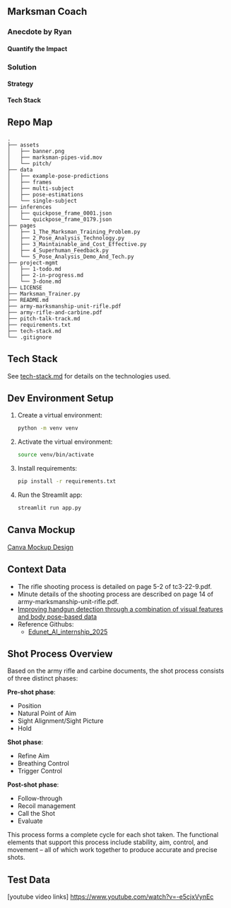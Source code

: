 ## Marksman Coach

### Anecdote by Ryan
#### Quantify the Impact

### Solution
#### Strategy
#### Tech Stack

## Repo Map
```
.
├── assets
│   ├── banner.png
│   ├── marksman-pipes-vid.mov
│   └── pitch/ 
├── data
│   ├── example-pose-predictions
│   ├── frames
│   ├── multi-subject
│   ├── pose-estimations
│   └── single-subject
├── inferences
│   ├── quickpose_frame_0001.json
│   └── quickpose_frame_0179.json
├── pages
│   ├── 1_The_Marksman_Training_Problem.py
│   ├── 2_Pose_Analysis_Technology.py
│   ├── 3_Maintainable_and_Cost_Effective.py
│   ├── 4_Superhuman_Feedback.py
│   └── 5_Pose_Analysis_Demo_And_Tech.py
├── project-mgmt
│   ├── 1-todo.md
│   ├── 2-in-progress.md
│   └── 3-done.md
├── LICENSE
├── Marksman_Trainer.py
├── README.md
├── army-marksmanship-unit-rifle.pdf
├── army-rifle-and-carbine.pdf
├── pitch-talk-track.md
├── requirements.txt
├── tech-stack.md
└── .gitignore
```

## Tech Stack
See [tech-stack.md](tech-stack.md) for details on the technologies used.

## Dev Environment Setup
1. Create a virtual environment:
   ```bash
   python -m venv venv
   ```

2. Activate the virtual environment:
   ```bash
   source venv/bin/activate
   ```

3. Install requirements:
   ```bash
   pip install -r requirements.txt
   ```

4. Run the Streamlit app:
   ```bash
   streamlit run app.py
   ```

## Canva Mockup
[Canva Mockup Design](https://www.canva.com/design/DAGlwddIz1E/0pl_l_IyjJkSFSfd7dvlzg/edit)

## Context Data
- The rifle shooting process is detailed on page 5-2 of tc3-22-9.pdf.  
- Minute details of the shooting process are described on page 14 of army-marksmanship-unit-rifle.pdf.  
- [Improving handgun detection through a combination of visual features and body pose-based data](https://www.sciencedirect.com/science/article/pii/S0031320322007312)  
- Reference Githubs:
  - [Edunet_AI_internship_2025](https://github.com/itzdineshx/Edunet_AI_internship_2025?tab=readme-ov-file)

## Shot Process Overview

Based on the army rifle and carbine documents, the shot process consists of three distinct phases:

**Pre-shot phase**:
- Position
- Natural Point of Aim
- Sight Alignment/Sight Picture
- Hold

**Shot phase**:
- Refine Aim
- Breathing Control
- Trigger Control

**Post-shot phase**:
- Follow-through
- Recoil management
- Call the Shot
- Evaluate

This process forms a complete cycle for each shot taken. The functional elements that support this process include stability, aim, control, and movement – all of which work together to produce accurate and precise shots.

## Test Data
[youtube video links]
https://www.youtube.com/watch?v=-e5cjxVynEc
